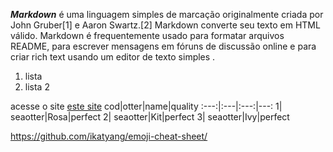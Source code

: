 
***Markdown*** é uma linguagem simples de marcação originalmente criada por John Gruber[1] e Aaron Swartz.[2] Markdown converte seu texto em HTML válido. Markdown é 
frequentemente usado para formatar arquivos README, para escrever mensagens em fóruns de discussão online e para criar rich text usando um editor de texto simples .

1. lista
1. lista 2

acesse o site [este site](https://www.montereybayaquarium.org/animals/live-cams/sea-otter-cam)
<he he funny otter video>
cod|otter|name|quality
:---:|:---|:---:|---:
1| seaotter|Rosa|perfect
2| seaotter|Kit|perfect
3| seaotter|Ivy|perfect

https://github.com/ikatyang/emoji-cheat-sheet/
